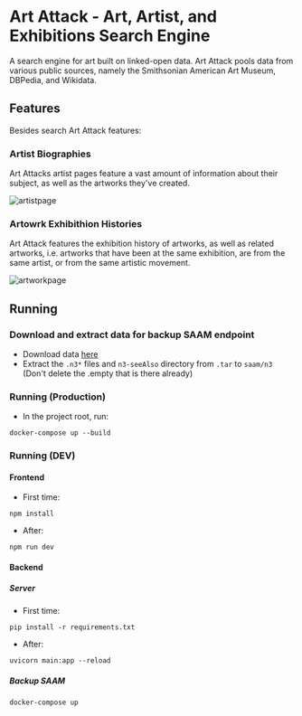 # Art Attack - Art, Artist, and Exhibitions Search Engine

A search engine for art built on linked-open data. Art Attack pools data from various public sources, namely the Smithsonian American Art Museum, DBPedia, and Wikidata.

## Features

Besides search Art Attack features:

### Artist Biographies

Art Attacks artist pages feature a vast amount of information about their subject, as well as the artworks they've created.

![artistpage](https://github.com/user-attachments/assets/b1e302a1-4f12-4b21-be1e-57078b1f1081)

### Artowrk Exhibithion Histories

Art Attack features the exhibition history of artworks, as well as related artworks, i.e. artworks that have been at the same exhibition, are from the same artist, or from the same artistic movement.

![artworkpage](https://github.com/user-attachments/assets/01b9cdc2-ed28-4aa9-859d-eb411e189872)


## Running

### Download and extract data for backup SAAM endpoint

- Download data [here](http://sirismm.si.edu/siris/linkeddata/n3.tar)
- Extract the ```.n3*``` files and ```n3-seeAlso``` directory from ```.tar``` to ```saam/n3``` (Don't delete the .empty that is there already)

### Running (Production)

- In the project root, run:

```shell
docker-compose up --build
```

### Running (DEV)

#### Frontend

- First time:

```shell
npm install
```

- After:

```shell
npm run dev
```

#### Backend

##### Server

- First time:

```shell
pip install -r requirements.txt
```

- After:

```shell
uvicorn main:app --reload
```

##### Backup SAAM

```shell
docker-compose up
```
